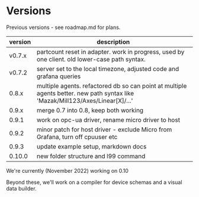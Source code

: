 # Versions

Previous versions - see roadmap.md for plans.

| version | description |
| --- | --- |
| v0.7.x | partcount reset in adapter. work in progress, used by one client. old lower-case path syntax. |
| v0.7.2 | server set to the local timezone, adjusted code and grafana queries |
| 0.8.x | multiple agents. refactored db so can point at multiple agents better. new path syntax like 'Mazak/Mill123/Axes/Linear[X]/...' |
| 0.9.x | merge 0.7 into 0.8, keep both working |
| 0.9.1 | work on opc-ua driver, rename micro driver to host |
| 0.9.2 | minor patch for host driver - exclude Micro from Grafana, turn off cpuuser etc |
| 0.9.3 | update example setup, markdown docs |
| 0.10.0 | new folder structure and l99 command |

We're currently (November 2022) working on 0.10

Beyond these, we'll work on a compiler for device schemas and a visual data builder. 


<!-- 
future

| 0.10.x | expand metrics - use continuous aggregates to roll up events from history table, instead of bins table? calc oee etc |
| 0.11.x | refactor folder structure to allow client-specific drivers, schemas, settings |
| 0.12.x | expand adapter to accommodate different output formats. clean up cache code |
| 0.13.x | optimize for security, traffic, size, cpu | 
-->



